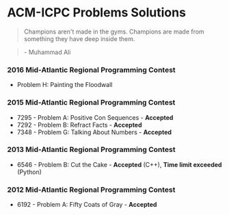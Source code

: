 # ACM-ICPC Problems Solutions

> Champions aren't made in the gyms. Champions are made from something they have deep inside them.

> \- Muhammad Ali

### 2016 Mid-Atlantic Regional Programming Contest
- Problem H: Painting the Floodwall

### 2015 Mid-Atlantic Regional Programming Contest
- 7295 - Problem A: Positive Con Sequences - **Accepted**
- 7292 - Problem B: Refract Facts - **Accepted**
- 7348 - Problem G: Talking About Numbers - **Accepted**

### 2013 Mid-Atlantic Regional Programming Contest
- 6546 - Problem B: Cut the Cake - **Accepted** (C++), **Time limit exceeded** (Python)

### 2012 Mid-Atlantic Regional Programming Contest
- 6192 - Problem A: Fifty Coats of Gray - **Accepted**
